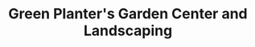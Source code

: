 ---
title: "Green Planter's Garden Center and Landscaping"
url: /hayes/green-planters-garden-center-and-landscaping/
shop: garden centre
---